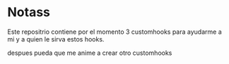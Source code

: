 # Notass

Este repositrio contiene por el momento 3 customhooks para ayudarme a mi y a quien le sirva estos hooks.

despues pueda que me anime a crear otro customhooks
